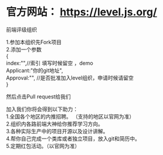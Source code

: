 
# 官方网站：  https://level.js.org/
 
前端评级组织

1.参加本组织先Fork项目   
2.添加一个参数  
{  
index:"",//索引 填写时候留空 ，demo   
Applicant:"你的git地址",  
Approval:"",  //是否批准加入level组织，申请时候请留空    
}      

然后点击Pull request给我们

加入我们你将会得到以下助力：    
1.全国各个地区的内推招聘。  （支持的地区以官网为准）    
2.组织内各路前端大神给你推荐学习方向。    
3.各种实际生产中的项目开源以及设计讲解。  
4.帮你自己完成一个类库或者独立项目，放入git和简历中。  
5.定期红包活动。（以官网为准）



